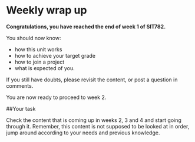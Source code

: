 # Weekly wrap up

**Congratulations, you have reached the end of week 1 of SIT782.**

You should now know:

* how this unit works
* how to achieve your target grade
* how to join a project
* what is expected of you.

If you still have doubts, please revisit the content, or post a question in comments.

You are now ready to proceed to week 2.

##Your task

Check the content that is coming up in weeks 2, 3 and 4 and start going through it. Remember, this content is not supposed to be looked at in order, jump around according to your needs and previous knowledge.